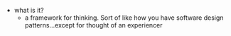   * what is it?
    * a framework for thinking. Sort of like how you have software design patterns...except for thought of an experiencer